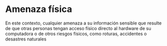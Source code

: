 [Title]: # (Amenaza física<)
[Order]: # (91)

# Amenaza física 

En este contexto, cualquier amenaza a su información sensible que resulte de que otras personas tengan acceso físico directo al hardware de su computadora o de otros riesgos físicos, como roturas, accidentes o desastres naturales